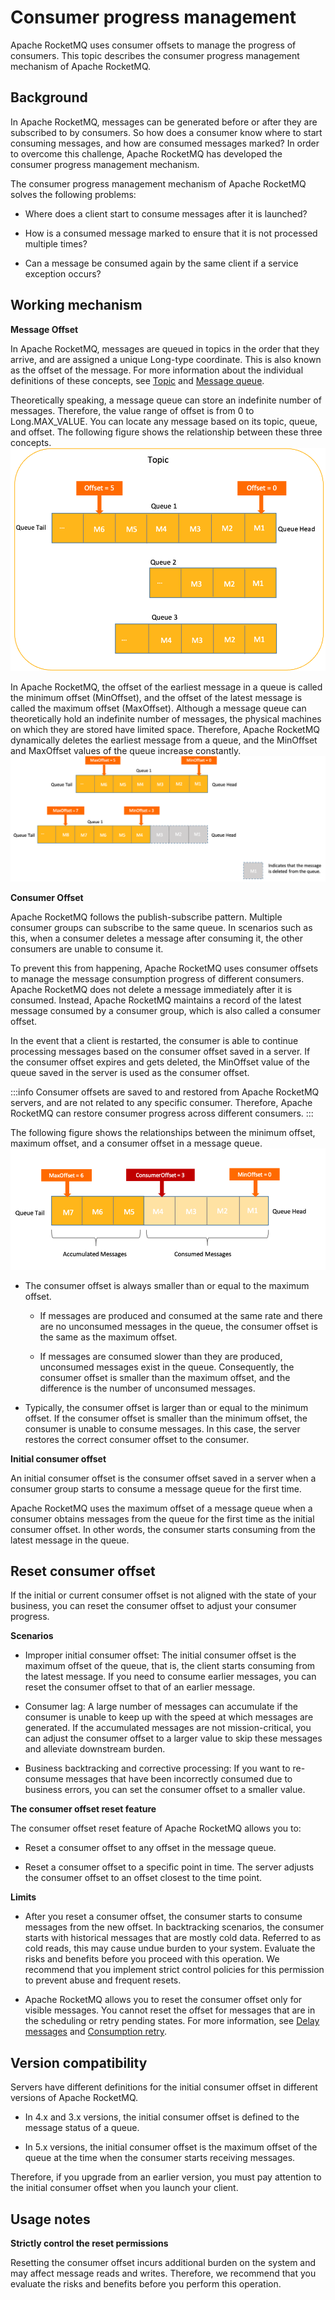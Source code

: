 # Consumer progress management
Apache RocketMQ uses consumer offsets to manage the progress of consumers. This topic describes the consumer progress management mechanism of Apache RocketMQ.
## Background

In Apache RocketMQ, messages can be generated before or after they are subscribed to by consumers. So how does a consumer know where to start consuming messages, and how are consumed messages marked? In order to overcome this challenge, Apache RocketMQ has developed the consumer progress management mechanism.

The consumer progress management mechanism of Apache RocketMQ solves the following problems:

* Where does a client start to consume messages after it is launched?

* How is a consumed message marked to ensure that it is not processed multiple times?

* Can a message be consumed again by the same client if a service exception occurs?





## Working mechanism


**Message Offset** 

In Apache RocketMQ, messages are queued in topics in the order that they arrive, and are assigned a unique Long-type coordinate. This is also known as the offset of the message. For more information about the individual definitions of these concepts, see [Topic](../03-domainModel/02topic.md) and [Message queue](../03-domainModel/03messagequeue.md).

Theoretically speaking, a message queue can store an indefinite number of messages. Therefore, the value range of offset is from 0 to Long.MAX_VALUE. You can locate any message based on its topic, queue, and offset. The following figure shows the relationship between these three concepts.![Offset](../picture/v5/consumerprogress.png)

In Apache RocketMQ, the offset of the earliest message in a queue is called the minimum offset (MinOffset), and the offset of the latest message is called the maximum offset (MaxOffset). Although a message queue can theoretically hold an indefinite number of messages, the physical machines on which they are stored have limited space. Therefore, Apache RocketMQ dynamically deletes the earliest message from a queue, and the MinOffset and MaxOffset values of the queue increase constantly. ![Consumer offset update](../picture/v5/updateprogress.png)

**Consumer Offset**

Apache RocketMQ follows the publish-subscribe pattern. Multiple consumer groups can subscribe to the same queue. In scenarios such as this, when a consumer deletes a message after consuming it, the other consumers are unable to consume it.

To prevent this from happening, Apache RocketMQ uses consumer offsets to manage the message consumption progress of different consumers. Apache RocketMQ does not delete a message immediately after it is consumed. Instead, Apache RocketMQ maintains a record of the latest message consumed by a consumer group, which is also called a consumer offset.

In the event that a client is restarted, the consumer is able to continue processing messages based on the consumer offset saved in a server. If the consumer offset expires and gets deleted, the MinOffset value of the queue saved in the server is used as the consumer offset.

:::info
Consumer offsets are saved to and restored from Apache RocketMQ servers, and are not related to any specific consumer. Therefore, Apache RocketMQ can restore consumer progress across different consumers.
:::


The following figure shows the relationships between the minimum offset, maximum offset, and a consumer offset in a message queue.![Consumer progress](../picture/v5/consumerprogress1.png)

* The consumer offset is always smaller than or equal to the maximum offset.
  * If messages are produced and consumed at the same rate and there are no unconsumed messages in the queue, the consumer offset is the same as the maximum offset.

  * If messages are consumed slower than they are produced, unconsumed messages exist in the queue. Consequently, the consumer offset is smaller than the maximum offset, and the difference is the number of unconsumed messages.

  
* Typically, the consumer offset is larger than or equal to the minimum offset. If the consumer offset is smaller than the minimum offset, the consumer is unable to consume messages. In this case, the server restores the correct consumer offset to the consumer.

**Initial consumer offset**

An initial consumer offset is the consumer offset saved in a server when a consumer group starts to consume a message queue for the first time.

Apache RocketMQ uses the maximum offset of a message queue when a consumer obtains messages from the queue for the first time as the initial consumer offset. In other words, the consumer starts consuming from the latest message in the queue.

## Reset consumer offset

If the initial or current consumer offset is not aligned with the state of your business, you can reset the consumer offset to adjust your consumer progress.

**Scenarios**

* Improper initial consumer offset: The initial consumer offset is the maximum offset of the queue, that is, the client starts consuming from the latest message. If you need to consume earlier messages, you can reset the consumer offset to that of an earlier message.

* Consumer lag: A large number of messages can accumulate if the consumer is unable to keep up with the speed at which messages are generated. If the accumulated messages are not mission-critical, you can adjust the consumer offset to a larger value to skip these messages and alleviate downstream burden.

* Business backtracking and corrective processing: If you want to re-consume messages that have been incorrectly consumed due to business errors, you can set the consumer offset to a smaller value.




**The consumer offset reset feature**

The consumer offset reset feature of Apache RocketMQ allows you to:

* Reset a consumer offset to any offset in the message queue.

* Reset a consumer offset to a specific point in time. The server adjusts the consumer offset to an offset closest to the time point.




**Limits**

* After you reset a consumer offset, the consumer starts to consume messages from the new offset. In backtracking scenarios, the consumer starts with historical messages that are mostly cold data. Referred to as cold reads, this may cause undue burden to your system. Evaluate the risks and benefits before you proceed with this operation. We recommend that you implement strict control policies for this permission to prevent abuse and frequent resets.

* Apache RocketMQ allows you to reset the consumer offset only for visible messages. You cannot reset the offset for messages that are in the scheduling or retry pending states. For more information, see [Delay messages](./02delaymessage.md) and [Consumption retry](./10consumerretrypolicy.md).


## Version compatibility

Servers have different definitions for the initial consumer offset in different versions of Apache RocketMQ.

* In 4.x and 3.x versions, the initial consumer offset is defined to the message status of a queue.

* In 5.x versions, the initial consumer offset is the maximum offset of the queue at the time when the consumer starts receiving messages.




Therefore, if you upgrade from an earlier version, you must pay attention to the initial consumer offset when you launch your client.

## Usage notes

**Strictly control the reset permissions**

Resetting the consumer offset incurs additional burden on the system and may affect message reads and writes. Therefore, we recommend that you evaluate the risks and benefits before you perform this operation.
